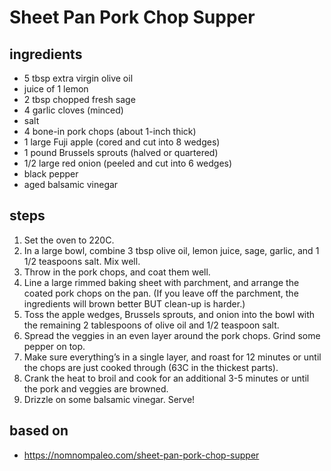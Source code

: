 # Sheet Pan Pork Chop Supper

## ingredients

- 5 tbsp extra virgin olive oil
- juice of 1 lemon
- 2 tbsp chopped fresh sage
- 4 garlic cloves (minced)
- salt
- 4 bone-in pork chops (about 1-inch thick)
- 1 large Fuji apple (cored and cut into 8 wedges)
- 1 pound Brussels sprouts (halved or quartered)
- 1/2 large red onion (peeled and cut into 6 wedges)
- black pepper
- aged balsamic vinegar

## steps

1. Set the oven to 220C.
2. In a large bowl, combine 3 tbsp olive oil, lemon juice, sage, garlic, and 1 1/2 teaspoons salt. Mix well.
3. Throw in the pork chops, and coat them well.
4. Line a large rimmed baking sheet with parchment, and arrange the coated pork chops on the pan. (If you leave off the parchment, the ingredients will brown better BUT clean-up is harder.)
5. Toss the apple wedges, Brussels sprouts, and onion into the bowl with the remaining 2 tablespoons of olive oil and 1/2 teaspoon salt.
6. Spread the veggies in an even layer around the pork chops. Grind some pepper on top.
7. Make sure everything’s in a single layer, and roast for 12 minutes or until the chops are just cooked through (63C in the thickest parts).
8. Crank the heat to broil and cook for an additional 3-5 minutes or until the pork and veggies are browned.
9. Drizzle on some balsamic vinegar. Serve!

## based on

- https://nomnompaleo.com/sheet-pan-pork-chop-supper
